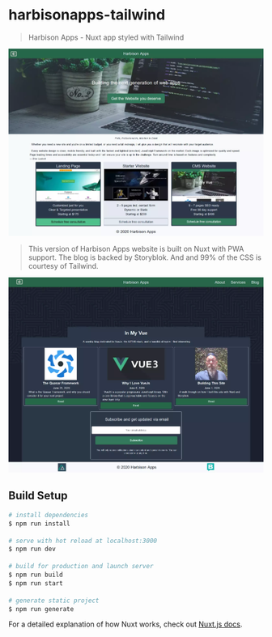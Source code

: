 # harbisonapps-tailwind

> Harbison Apps - Nuxt app styled with Tailwind

![](ha.webp)

>This version of Harbison Apps website is built on Nuxt with PWA support. The blog is backed by Storyblok.
And and 99% of the CSS is courtesy of Tailwind.

![](ha-b.webp)

## Build Setup

``` bash
# install dependencies
$ npm run install

# serve with hot reload at localhost:3000
$ npm run dev

# build for production and launch server
$ npm run build
$ npm run start

# generate static project
$ npm run generate
```

For a detailed explanation of how Nuxt works, check out [Nuxt.js docs](https://nuxtjs.org).
